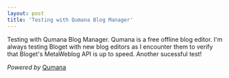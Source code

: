 ```yaml
---
layout: post
title: 'Testing with Qumana Blog Manager'
---
```

Testing with Qumana Blog Manager. Qumana is a free offline blog editor. I'm always testing Bloget with new blog editors as I encounter them to verify that Bloget's MetaWeblog API is up to speed. Another sucessful test!

_Powered by_ [Qumana](http://www.qumana.com/)
